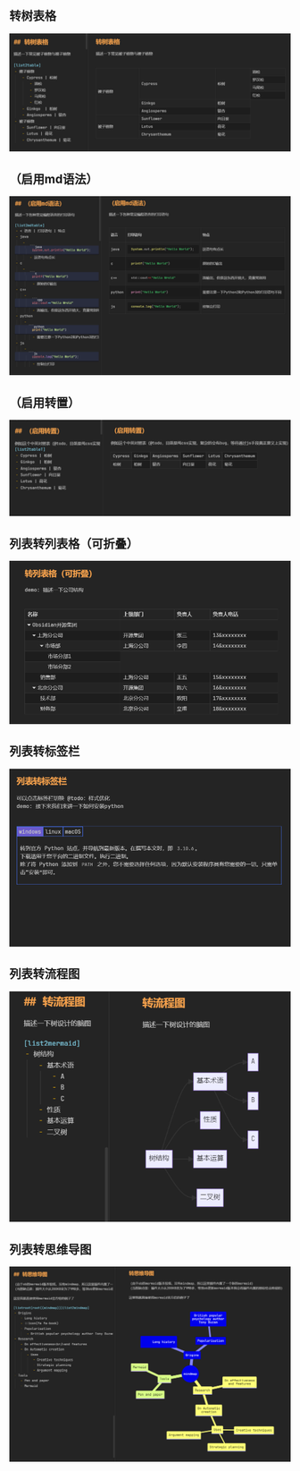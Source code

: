 
## 转树表格

![](png/Pasted%20image%2020230210091218.png)

## （启用md语法）

![](png/Pasted%20image%2020230210091427.png)

## （启用转置）

![](png/Pasted%20image%2020230210091728.png)

## 列表转列表格（可折叠）

![](png/GIF%202023-02-10%2009-21-20.gif)

## 列表转标签栏

![](png/GIF%202023-02-10%2009-26-36.gif)

## 列表转流程图

![](png/Pasted%20image%2020230210093002.png)

## 列表转思维导图

![](png/Pasted%20image%2020230210093202.png)





